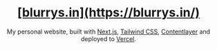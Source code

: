 <div align="center">
    <a href="https://blurrys.in"><h1 align="center">[blurrys.in](https://blurrys.in/)</h1></a>

My personal website, built with [Next.js](https://nextjs.org/), [Tailwind CSS](https://tailwindcss.com/), [Contentlayer](https://www.contentlayer.dev/) and deployed to [Vercel](https://vercel.com/).

</div>

<br/>

